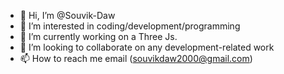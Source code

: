 - 👋 Hi, I’m @Souvik-Daw
- 👀 I’m interested in coding/development/programming
- 🌱 I’m currently working on a Three Js.
- 💞️ I’m looking to collaborate on any development-related work
- 📫 How to reach me email (souvikdaw2000@gmail.com)
